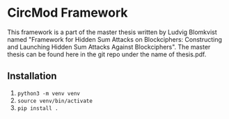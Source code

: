 # CircMod Framework #
This framework is a part of the master thesis written by Ludvig Blomkvist named "Framework for Hidden Sum Attacks on Blockciphers: Constructing and Launching Hidden Sum Attacks Against Blockciphers". The master thesis can be found here in the git repo under the name of thesis.pdf.

## Installation ##
1. `python3 -m venv venv`
2. `source venv/bin/activate`
3. `pip install .`
